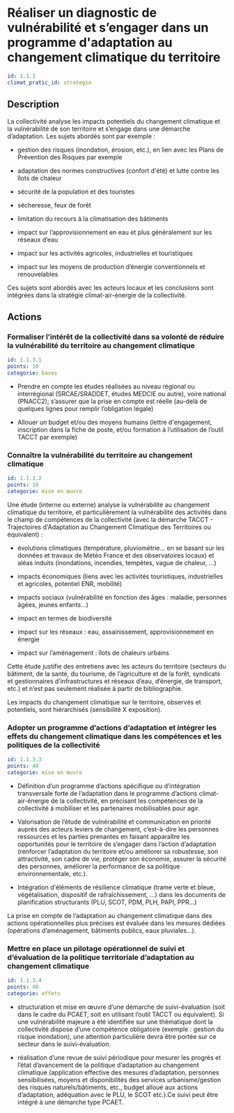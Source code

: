 # Réaliser un diagnostic de vulnérabilité et s’engager dans un programme d'adaptation au changement climatique du territoire
```yaml
id: 1.1.3
climat_pratic_id: strategie
```
## Description
La collectivité analyse les impacts potentiels du changement climatique et la vulnérabilité de son territoire et s’engage dans une démarche d’adaptation. Les sujets abordés sont par exemple :

- gestion des risques (inondation, érosion, etc.), en lien avec les Plans de Prévention des Risques par exemple

- adaptation des normes constructives (confort d'été) et lutte contre les îlots de chaleur

- sécurité de la population et des touristes

- sécheresse, feux de forêt

- limitation du recours à la climatisation des bâtiments

- impact sur l’approvisionnement en eau et plus généralement sur les réseaux d’eau

- impact sur les activités agricoles, industrielles et touristiques

- impact sur les moyens de production d’énergie conventionnels et renouvelables

Ces sujets sont abordés avec les acteurs locaux et les conclusions sont intégrées dans la stratégie climat-air-énergie de la collectivité.



## Actions
### Formaliser l’intérêt de la collectivité dans sa volonté de réduire la vulnérabilité du territoire au changement climatique
```yaml
id: 1.1.3.1
points: 10
categorie: bases
```
- Prendre en compte les études réalisées au niveau régional ou interrégional (SRCAE/SRADDET, études MEDCIE ou autre), voire national (PNACC2); s’assurer que la prise en compte est réelle (au-delà de quelques lignes pour remplir l’obligation légale)

- Allouer un budget et/ou des moyens humains (lettre d'engagement, inscription dans la fiche de poste, et/ou formation à l’utilisation de l’outil TACCT par exemple)




### Connaître la vulnérabilité du territoire au changement climatique
```yaml
id: 1.1.3.2
points: 10
categorie: mise en œuvre
```
Une étude (interne ou externe) analyse la vulnérabilité au changement climatique du territoire, et particulièrement la vulnérabilité des activités dans le champ de compétences de la collectivité (avec la démarche TACCT - Trajectoires d'Adaptation au Changement Climatique des Territoires ou équivalent) :

- évolutions climatiques (température, pluviométrie... en se basant sur les données et travaux de Météo France et des observatoires locaux) et aléas induits (inondations, incendies, tempêtes, vague de chaleur, …)

- impacts économiques (liens avec les activités touristiques, industrielles et agricoles, potentiel ENR, mobilité)

- impacts sociaux (vulnérabilité en fonction des âges : maladie, personnes âgées, jeunes enfants…)

- impact en termes de biodiversité

- impact sur les réseaux : eau, assainissement, approvisionnement en énergie

- impact sur l’aménagement : îlots de chaleurs urbains

Cette étude justifie des entretiens avec les acteurs du territoire (secteurs du bâtiment, de la santé, du tourisme, de l’agriculture et de la forêt, syndicats et gestionnaires d’infrastructures et réseaux d’eau, d’énergie, de transport, etc.) et n’est pas seulement réalisée à partir de bibliographie.

Les impacts du changement climatique sur le territoire, observés et potentiels, sont hiérarchisés (sensibilité X exposition).




### Adopter un programme d’actions d’adaptation et intégrer les effets du changement climatique dans les compétences et les politiques de la collectivité
```yaml
id: 1.1.3.3
points: 40
categorie: mise en œuvre
```
- Définition d’un programme d’actions spécifique ou d’intégration transversale forte de l’adaptation dans le programme d’actions climat-air-énergie de la collectivité, en précisant les compétences de la collectivité à mobiliser et les partenaires mobilisables pour agir.

- Valorisation de l’étude de vulnérabilité et communication en priorité auprès des acteurs leviers de changement, c’est-à-dire les personnes ressources et les parties prenantes en faisant apparaître les opportunités pour le territoire de s’engager dans l’action d’adaptation (renforcer l’adaptation du territoire et/ou améliorer sa robustesse, son attractivité, son cadre de vie, protéger son économie, assurer la sécurité des personnes, améliorer la performance de sa politique environnementale, etc.).

- Intégration d'éléments de résilience climatique (trame verte et bleue, végétalisation, dispositif de rafraîchissement, …) dans les documents de planification structurants (PLU, SCOT, PDM, PLH, PAPI, PPR...)

La prise en compte de l’adaptation au changement climatique dans des actions opérationnelles plus précises est évaluée dans les mesures dédiées (opérations d’aménagement, bâtiments publics, eaux pluviales…).




### Mettre en place un pilotage opérationnel de suivi et d’évaluation de la politique territoriale d’adaptation au changement climatique
```yaml
id: 1.1.3.4
points: 40
categorie: effets
```
- structuration et mise en œuvre d’une démarche de suivi-évaluation (soit dans le cadre du PCAET, soit en utilisant l’outil TACCT ou équivalent). Si une vulnérabilité majeure a été identifiée sur une thématique dont la collectivité dispose d’une compétence obligatoire (exemple : gestion du risque inondation), une attention particulière devra être portée sur ce secteur dans le suivi-évaluation.

- réalisation d’une revue de suivi périodique pour mesurer les progrès et l’état d’avancement de la politique d’adaptation au changement climatique (application effective des mesures d’adaptation, personnes sensibilisées, moyens et disponibilités des services urbanisme/gestion des risques naturels/bâtiments, etc., budget alloué aux actions d’adaptation, adéquation avec le PLU, le SCOT etc.).Ce suivi peut être intégré à une démarche type PCAET.



